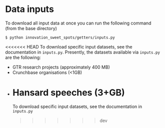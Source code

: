# Data inputs

To download all input data at once you can run the following command (from the base directory)

```shell
$ python innovation_sweet_spots/getters/inputs.py
```

<<<<<<< HEAD
To download specific input datasets, see the documentation in `inputs.py`. Presently, the datasets available via `inputs.py` are the following:

- GTR research projects (approximately 400 MB)
- Crunchbase organisations (<1GB)
- # Hansard speeches (3+GB)
  To download specific input datasets, see the documentation in `inputs.py`
  > > > > > > > dev
